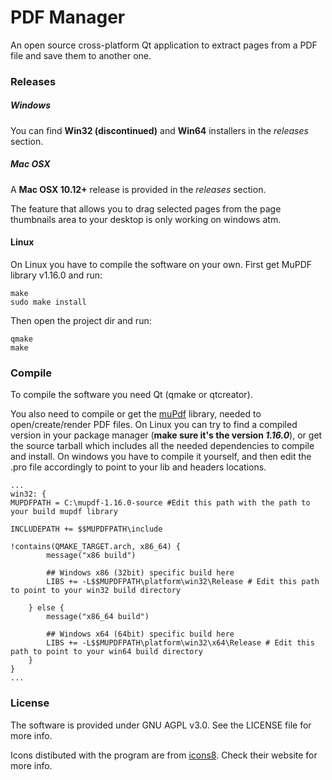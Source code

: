 # PDF Manager

An open source cross-platform Qt application to extract pages from a PDF file and save them to another one.

### Releases
##### Windows
You can find **Win32 (discontinued)** and **Win64** installers in the *releases* section.

##### Mac OSX
A **Mac OSX 10.12+** release is provided in the *releases* section.

The feature that allows you to drag selected pages from the page thumbnails area to your desktop is only working on windows atm.

#### Linux
On Linux you have to compile the software on your own. First get MuPDF library v1.16.0 and run:

    make
    sudo make install

Then open the project dir and run:

    qmake
    make

### Compile
To compile the software you need Qt (qmake or qtcreator).

You also need to compile or get the [muPdf](https://www.mupdf.com/downloads/index.html) library, needed to open/create/render PDF files. On Linux you can try to find a compiled version in your package manager (**make sure it's the version *1.16.0***), or get the source tarball which includes all the needed dependencies to compile and install. On windows you have to compile it yourself, and then edit the .pro file accordingly to point to your lib and headers locations.
```
...
win32: {
MUPDFPATH = C:\mupdf-1.16.0-source #Edit this path with the path to your build mupdf library

INCLUDEPATH += $$MUPDFPATH\include

!contains(QMAKE_TARGET.arch, x86_64) {
        message("x86 build")

        ## Windows x86 (32bit) specific build here
        LIBS += -L$$MUPDFPATH\platform\win32\Release # Edit this path to point to your win32 build directory

    } else {
        message("x86_64 build")

        ## Windows x64 (64bit) specific build here
        LIBS += -L$$MUPDFPATH\platform\win32\x64\Release # Edit this path to point to your win64 build directory
    }
}
...
```

### License
The software is provided under GNU AGPL v3.0. See the LICENSE file for more info.

Icons distibuted with the program are from [icons8](https://icons8.com). Check their website for more info.
